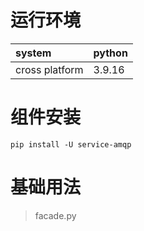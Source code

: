 # 运行环境

|system |python | 
|:------|:------|      
|cross platform |3.9.16|

# 组件安装

```shell
pip install -U service-amqp 
```

# 基础用法

> facade.py

```python

```
